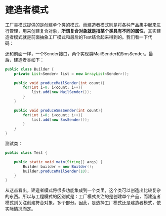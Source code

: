# 建造者模式

工厂类模式提供的是创建单个类的模式，而建造者模式则是将各种产品集中起来进行管理，用来创建复合对象，**所谓复合对象就是指某个类具有不同的属性**，其实建造者模式就是前面抽象工厂模式和最后的Test结合起来得到的。我们看一下代码：

还和前面一样，一个Sender接口，两个实现类MailSender和SmsSender。最后，建造者类如下：

```java
public class Builder {
	private List<Sender> list = new ArrayList<Sender>();
	
	public void produceMailSender(int count){
		for(int i=0; i<count; i++){
			list.add(new MailSender());
		}
	}
	
	public void produceSmsSender(int count){
		for(int i=0; i<count; i++){
			list.add(new SmsSender());
		}
	}
}
```

 测试类：

```java
public class Test {
 
	public static void main(String[] args) {
		Builder builder = new Builder();
		builder.produceMailSender(10);
	}
}
```

从这点看出，建造者模式将很多功能集成到一个类里，这个类可以创造出比较复杂的东西。所以与工程模式的区别就是：工厂模式关注的是创建单个产品，而建造者模式则关注创建符合对象，多个部分。因此，是选择工厂模式还是建造者模式，依实际情况而定。
